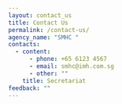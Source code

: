 ```yaml
---
layout: contact_us
title: Contact Us
permalink: /contact-us/
agency_name: "SMHC "
contacts:
  - content:
      - phone: +65 6123 4567
      - email: smhc@imh.com.sg
      - other: ""
    title: Secretariat
feedback: ""
---
```

